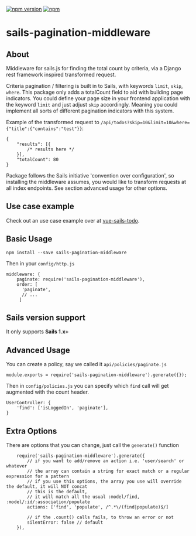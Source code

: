 [![npm version](https://badge.fury.io/js/sails-pagination-middleware.svg)](https://badge.fury.io/js/sails-pagination-middleware)
[![npm](https://img.shields.io/npm/dt/sails-pagination-middleware.svg)]()

# sails-pagination-middleware

## About

Middleware for sails.js for finding the total count by criteria, via a Django rest framework inspired transformed request. 

Criteria pagination / filtering is built in to Sails, with keywords `limit`, `skip`, `where`. This package only adds a totalCount field to aid with building page indicators. You could define your page size in your frontend application with the keyword `limit` and just adjust `skip` accordingly. Meaning you could implement all sorts of different pagination indicators with this system.

Example of the transformed request to `/api/todos?skip=10&limit=10&where={"title":{"contains":"test"}}`:

    {
        "results": [{
            /* results here */
        }],
        "totalCount": 80
    }

Package follows the Sails initiative 'convention over configuration', so installing the middleware assumes, you would like to transform requests at all index endpoints. See section advanced usage for other options.

## Use case example

Check out an use case example over at [vue-sails-todo](https://github.com/xtrinch/vue-sails-todo).

## Basic Usage

    npm install --save sails-pagination-middleware

Then in your `config/http.js`

    middleware: {
        paginate: require('sails-pagination-middleware'),
        order: [
          'paginate',
          // ...
         ]

## Sails version support
It only supports __Sails 1.x+__

## Advanced Usage

You can create a policy, say we called it `api/policies/paginate.js`

    module.exports = require('sails-pagination-middleware').generate({});

Then in `config/policies.js` you can specify which `find` call will get augmented with the count header.

    UserController: {
        'find': ['isLoggedIn', 'paginate'],
    }

## Extra Options

There are options that you can change, just call the `generate()` function

        require('sails-pagination-middleware').generate({
            // if you want to add/remove an action i.e. 'user/search' or whatever
            // the array can contain a string for exact match or a regular expression for a pattern
            // if you use this options, the array you use will override the default, it will NOT concat
            // this is the default,
            // it will match all the usual :model/find, :model/:id/:association/populate
            actions: ['find', 'populate', /^.*\/(find|populate)$/]

            // if the .count() calls fails, to throw an error or not
            silentError: false // default
        }),
